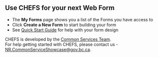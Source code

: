 ## Use CHEFS for your next Web Form

- The **My Forms** page shows you a list of the Forms you have access to
- Click **Create a New Form** to start building your form
- See [Quick Start Guide](Quick-Start-Guide) for help with your form design

CHEFS is developed by the [Common Services Team](https://bcgov.github.io/common-service-showcase/).<br />
For help getting started with CHEFS, please contact us - NR.CommonServiceShowcase@gov.bc.ca.